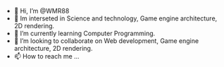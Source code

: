 - 👋 Hi, I’m @WMR88
- 👀 Im interseted in Science and technology, Game engine architecture, 2D rendering.
- 🌱 I’m currently learning Computer Programming.
- 💞️ I’m looking to collaborate on Web development, Game engine architecture, 2D rendering.
- 📫 How to reach me ...

<!---
WMR88/WMR88 is a ✨ special ✨ repository because its `README.md` (this file) appears on your GitHub profile.
You can click the Preview link to take a look at your changes.
--->
